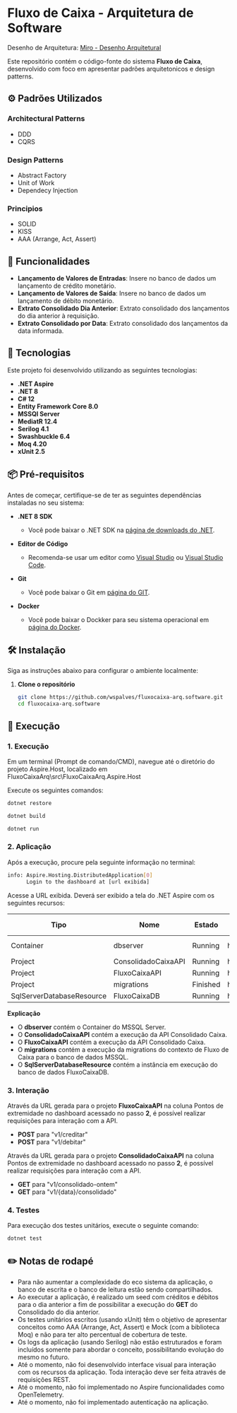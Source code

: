 # Fluxo de Caixa - Arquitetura de Software

Desenho de Arquitetura: [Miro - Desenho Arquitetural](https://miro.com/app/board/uXjVLKx22eE=/?share_link_id=482313154363)

Este repositório contém o código-fonte do sistema **Fluxo de Caixa**, desenvolvido com foco em apresentar padrões arquitetonicos e design patterns.
## ⚙️ Padrões Utilizados

### Architectural Patterns
- DDD
- CQRS

### Design Patterns
- Abstract Factory
- Unit of Work
- Dependecy Injection 

### Principios
- SOLID
- KISS
- AAA (Arrange, Act, Assert)

## 📝 Funcionalidades

- **Lançamento de Valores de Entradas**: Insere no banco de dados um lançamento de crédito monetário.
- **Lançamento de Valores de Saída**: Insere no banco de dados um lançamento de débito monetário.
- **Extrato Consolidado Dia Anterior**: Extrato consolidado dos lançamentos do dia anterior à requisição.
- **Extrato Consolidado por Data**: Extrato consolidado dos lançamentos da data informada.

## 🔧 Tecnologias

Este projeto foi desenvolvido utilizando as seguintes tecnologias:

- **.NET Aspire**
- **.NET 8**
- **C# 12**
- **Entity Framework Core 8.0**
- **MSSQl Server**
- **MediatR 12.4**
- **Serilog 4.1**
- **Swashbuckle 6.4**
- **Moq 4.20**
- **xUnit 2.5**

## 📦 Pré-requisitos

Antes de começar, certifique-se de ter as seguintes dependências instaladas no seu sistema:

- **.NET 8 SDK**
   - Você pode baixar o .NET SDK na [página de downloads do .NET](https://dotnet.microsoft.com/download).
     
- **Editor de Código**
   - Recomenda-se usar um editor como [Visual Studio](https://visualstudio.microsoft.com/) ou [Visual Studio Code](https://code.visualstudio.com/).

- **Git**
   - Você pode baixar o Git em [página do GIT](https://git-scm.com/downloads).

- **Docker**
   - Você pode baixar o Dockker para seu sistema operacional em [página do Docker](https://docs.docker.com/get-started/get-docker/).


## 🛠️ Instalação   
Siga as instruções abaixo para configurar o ambiente localmente:

1. **Clone o repositório**

   ```bash
   git clone https://github.com/wspalves/fluxocaixa-arq.software.git
   cd fluxocaixa-arq.software


## 🚀 Execução

### 1. Execução
Em um terminal (Prompt de comando/CMD), navegue até o diretório do projeto Aspire.Host, localizado em FluxoCaixaArq\src\FluxoCaixaArq.Aspire.Host

Execute os seguintes comandos:

```bash
dotnet restore
```

```bash
dotnet build
```

```bash
dotnet run
```

### 2. Aplicação

Após a execução, procure pela seguinte informação no terminal:
```bash
info: Aspire.Hosting.DistributedApplication[0]
      Login to the dashboard at [url exibida]
```

Acesse a URL exibida. Deverá ser exibido a tela do .NET Aspire com os seguintes recursos:

| Tipo | Nome | Estado | Hora de início | Origem | Pontos de extremidade |  Logs | Detalhes |
|-------------|-------------|-------------|-------------|-------------|-------------|-------------|-------------|
| Container | dbserver | Running | hh:mm:ss | mcr.microsoft.com/mssql/server:xxxx-latest | tcp://localhost:xxxxx | Exibir | Exibir |
| Project | ConsolidadoCaixaAPI | Running | hh:mm:ss | FluxoCaixaArq.ConsolidadoCaixa.API.csproj | https://localhost:xxxx/swagger,http://localhost:xxxx/swagger | Exibir | Exibir |
| Project | FluxoCaixaAPI | Running | hh:mm:ss | FluxoCaixaArq.FluxoCaixa.API.csproj | https://localhost:xxxx/swagger,http://localhost:xxxx/swagger | Exibir | Exibir |
| Project | migrations | Finished | hh:mm:ss | FluxoCaixaArq.Aspire.Migration.csproj | Nenhum | Exibir | Exibir |
| SqlServerDatabaseResource | FluxoCaixaDB | Running | hh:mm:ss |  | Nenhum | Exibir | Exibir |

**Explicação**

- O **dbserver** contém o Container do MSSQL Server.
- O **ConsolidadoCaixaAPI** contém a execução da API Consolidado Caixa.
- O **FluxoCaixaAPI** contém a execução da API Consolidado Caixa.
- O **migrations** contém a execução da migrations do contexto de Fluxo de Caixa para o banco de dados MSSQL.
- O **SqlServerDatabaseResource** contém a instância em execução do banco de dados FluxoCaixaDB.

### 3. Interação

Através da URL gerada para o projeto **FluxoCaixaAPI** na coluna Pontos de extremidade no dashboard acessado no passo **2**, é possível realizar  requisições para interação com a API.

- **POST** para "v1/creditar"
- **POST** para "v1/debitar"

Através da URL gerada para o projeto **ConsolidadoCaixaAPI** na coluna Pontos de extremidade no dashboard acessado no passo **2**, é possível realizar  requisições para interação com a API.

- **GET** para "v1/consolidado-ontem"
- **GET** para "v1/{data}/consolidado" 

### 4. Testes

Para execução dos testes unitários, execute o seguinte comando:
```bash
dotnet test
```

## ✏️ Notas de rodapé
- Para não aumentar a complexidade do eco sistema da aplicação, o banco de escrita e o banco de leitura estão sendo compartilhados.
- Ao executar a aplicação, é realizado um seed com créditos e débitos para o dia anterior a fim de possibilitar a execução do **GET** do Consolidado do dia anterior.
- Os testes unitários escritos (usando xUnit) têm o objetivo de apresentar conceitos como AAA (Arrange, Act, Assert) e Mock (com a biblioteca Moq) e não para ter alto percentual de cobertura de teste.
- Os logs da aplicação (usando Serilog) não estão estruturados e foram incluídos somente para abordar o conceito, possibilitando evolução do mesmo no futuro.
- Até o momento, não foi desenvolvido interface visual para interação com os recursos da aplicação. Toda interação deve ser feita através de requisições REST.
- Até o momento, não foi implementado no Aspire funcionalidades como OpenTelemetry.
- Até o momento, não foi implementado autenticação na aplicação.

